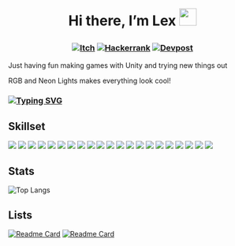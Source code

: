 # <p align="center"> Hi there, I’m Lex <img src="https://media.giphy.com/media/hvRJCLFzcasrR4ia7z/giphy.gif" width="35px"></p>

### <p align="center"> [![Itch](https://img.shields.io/badge/-itch.io-blue?style=for-the-badge)](https://lexingto.itch.io/) [![Hackerrank](https://img.shields.io/badge/-Hackerrank-blue?style=for-the-badge)](https://www.hackerrank.com/MyNamesLex) [![Devpost](https://img.shields.io/badge/-Devpost-blue?style=for-the-badge)](https://devpost.com/MyNamesLex?ref_content=user-portfolio&ref_feature=portfolio&ref_medium=global-nav)</p>

Just having fun making games with Unity and trying new things out

RGB and Neon Lights makes everything look cool!
### [![Typing SVG](https://readme-typing-svg.herokuapp.com/?lines=Unity+Is+Fun)](https://git.io/typing-svg)
## Skillset
<img src="https://img.shields.io/badge/-Unity-blue" /> <img src="https://img.shields.io/badge/-Ren'py-blue" />
<img src="https://img.shields.io/badge/-C%2B%2B-blue" />
<img src="https://img.shields.io/badge/-C%23-blue" />
<img src="https://img.shields.io/badge/-Python-blue" />
<img src="https://img.shields.io/badge/-CSS-blue" />
<img src="https://img.shields.io/badge/-HTML-blue" />
<img src="https://img.shields.io/badge/-Lua-blue" />
<img src="https://img.shields.io/badge/-Javascript-blue" />
<img src="https://img.shields.io/badge/-Processing-blue" />
<img src="https://img.shields.io/badge/-Git-blue" />
<img src="https://img.shields.io/badge/-Markdown-blue"/>
<img src="https://img.shields.io/badge/-.NET-blue" />
<img src="https://img.shields.io/badge/-Blender-blue" />
<img src="https://img.shields.io/badge/-Audacity-blue" />
<img src="https://img.shields.io/badge/-Gimp-blue" />
<img src="https://img.shields.io/badge/-OBS-blue" />
<img src="https://img.shields.io/badge/-Movie%20Studio%2016-blue"/>
<img src="https://img.shields.io/badge/-Bosca%20Ceoil-blue"/>
<img src="https://img.shields.io/badge/-Aesprite-blue"/>
<img src="https://img.shields.io/badge/-SFXR-blue"/>
## Stats
![Top Langs](https://github-readme-stats.vercel.app/api/top-langs/?username=MyNamesLex&layout=compact&hide=shaderlab,asp.net,cython,hlsl&theme=algolia&langs_count=6)
## Lists
[![Readme Card](https://github-readme-stats.vercel.app/api/pin/?username=mynameslex&repo=All-Jam-Games&show_owner=true&theme=algolia)](https://github.com/MyNamesLex/All-Jam-Games)
[![Readme Card](https://github-readme-stats.vercel.app/api/pin/?username=mynameslex&repo=Favourites-I-Made&show_owner=true&theme=algolia)](https://github.com/MyNamesLex/Favourites-I-Made)
